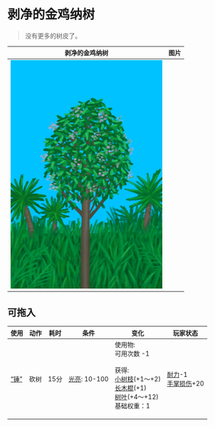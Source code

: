 # 剥净的金鸡纳树  
> 没有更多的树皮了。  
  
  剥净的金鸡纳树  |   图片   
 ----  |  ----:   
   |  ![](Sprite/CinchonaTree.png)   
  
## 可拖入  
使用  |  动作  |  耗时  |  条件  |  变化  |  玩家状态  
----  |  ----  |  ----  |  ----  |  ----  |  ----  
[“锤”](tag_Axe.md)  |  砍树  |  15分  |  [光亮](Light.md): 10-100  |  使用物:<br>可用次数  -1<br><br>获得:<br>[小树枝](Sticks.md)(+1～+2)<br>[长木棍](StickLong.md)(+1)<br>[树叶](LeavesFresh.md)(+4～+12)<br>基础权重：1<br><br>  |  [耐力](Stamina.md)-1<br>[手掌损伤](HandDamage.md)+20  

